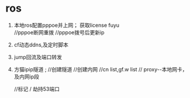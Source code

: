 # ros

1. 本地ros配置pppoe并上网； 获取license fuyu  
  //pppoe断网重拨
  //pppoe拨号后更新ip



2. cf动态ddns,及定时脚本

3. jump回流及端口转发

4. 方猫ipip隧道 ;
   //创建隧道
   //创建内网
   //cn list,gf.w list
   // proxy--本地网卡，及内网ip段
   
   //标记 / 劫持53端口
